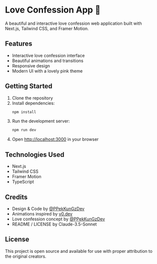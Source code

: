 # Love Confession App 💝

A beautiful and interactive love confession web application built with Next.js, Tailwind CSS, and Framer Motion.

## Features

- Interactive love confession interface
- Beautiful animations and transitions
- Responsive design
- Modern UI with a lovely pink theme

## Getting Started

1. Clone the repository
2. Install dependencies:
   ```bash
   npm install
   ```
3. Run the development server:
   ```bash
   npm run dev
   ```
4. Open [http://localhost:3000](http://localhost:3000) in your browser

## Technologies Used

- Next.js
- Tailwind CSS
- Framer Motion
- TypeScript

## Credits

- Design & Code by [@PPekKunGzDev](https://github.com/PPekKunGzDev)
- Animations inspired by [v0.dev](https://v0.dev)
- Love confession concept by [@PPekKunGzDev](https://github.com/PPekKunGzDev)
- README / LICENSE by Claude-3.5-Sonnet

## License

This project is open source and available for use with proper attribution to the original creators.